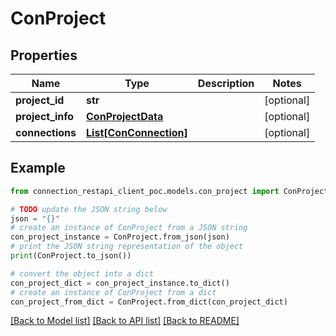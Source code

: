 # ConProject


## Properties

Name | Type | Description | Notes
------------ | ------------- | ------------- | -------------
**project_id** | **str** |  | [optional] 
**project_info** | [**ConProjectData**](ConProjectData.md) |  | [optional] 
**connections** | [**List[ConConnection]**](ConConnection.md) |  | [optional] 

## Example

```python
from connection_restapi_client_poc.models.con_project import ConProject

# TODO update the JSON string below
json = "{}"
# create an instance of ConProject from a JSON string
con_project_instance = ConProject.from_json(json)
# print the JSON string representation of the object
print(ConProject.to_json())

# convert the object into a dict
con_project_dict = con_project_instance.to_dict()
# create an instance of ConProject from a dict
con_project_from_dict = ConProject.from_dict(con_project_dict)
```
[[Back to Model list]](../README.md#documentation-for-models) [[Back to API list]](../README.md#documentation-for-api-endpoints) [[Back to README]](../README.md)


